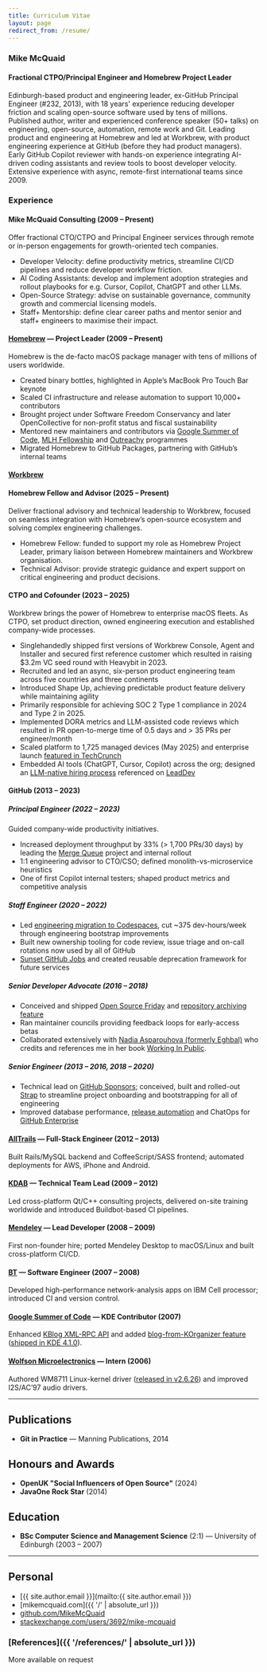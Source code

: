 ```yaml
---
title: Curriculum Vitae
layout: page
redirect_from: /resume/
---
```

### Mike McQuaid

#### Fractional CTPO/Principal Engineer and Homebrew Project Leader

Edinburgh-based product and engineering leader, ex-GitHub Principal Engineer (#232, 2013), with 18 years' experience reducing developer friction and scaling open-source software used by tens of millions.
Published author, writer and experienced conference speaker (50+ talks) on engineering, open-source, automation, remote work and Git.
Leading product and engineering at Homebrew and led at Workbrew, with product engineering experience at GitHub (before they had product managers).
Early GitHub Copilot reviewer with hands-on experience integrating AI-driven coding assistants and review tools to boost developer velocity.
Extensive experience with async, remote-first international teams since 2009.

### Experience

#### Mike McQuaid Consulting (2009 – Present)

Offer fractional CTO/CTPO and Principal Engineer services through remote or in-person engagements for growth-oriented tech companies.

* Developer Velocity: define productivity metrics, streamline CI/CD pipelines and reduce developer workflow friction.
* AI Coding Assistants: develop and implement adoption strategies and rollout playbooks for e.g. Cursor, Copilot, ChatGPT and other LLMs.
* Open-Source Strategy: advise on sustainable governance, community growth and commercial licensing models.
* Staff+ Mentorship: define clear career paths and mentor senior and staff+ engineers to maximise their impact.

#### [Homebrew](https://brew.sh) — Project Leader (2009 – Present)

Homebrew is the de-facto macOS package manager with tens of millions of users worldwide.

* Created binary bottles, highlighted in Apple’s MacBook Pro Touch Bar keynote
* Scaled CI infrastructure and release automation to support 10,000+ contributors
* Brought project under Software Freedom Conservancy and later OpenCollective for non-profit status and fiscal sustainability
* Mentored new maintainers and contributors via [Google Summer of Code](https://summerofcode.withgoogle.com), [MLH Fellowship](https://fellowship.mlh.io) and [Outreachy](https://www.outreachy.org) programmes
* Migrated Homebrew to GitHub Packages, partnering with GitHub’s internal teams

#### [Workbrew](https://workbrew.com)

#### Homebrew Fellow and Advisor (2025 – Present)

Deliver fractional advisory and technical leadership to Workbrew, focused on seamless integration with Homebrew’s open-source ecosystem and solving complex engineering challenges.

* Homebrew Fellow: funded to support my role as Homebrew Project Leader, primary liaison between Homebrew maintainers and Workbrew organisation.
* Technical Advisor: provide strategic guidance and expert support on critical engineering and product decisions.

#### CTPO and Cofounder (2023 – 2025)

Workbrew brings the power of Homebrew to enterprise macOS fleets.
As CTPO, set product direction, owned engineering execution and established company-wide processes.

* Singlehandedly shipped first versions of Workbrew Console, Agent and Installer and secured first reference customer which resulted in raising $3.2m VC seed round with Heavybit in 2023.
* Recruited and led an async, six-person product engineering team across five countries and three continents
* Introduced Shape Up, achieving predictable product feature delivery while maintaining agility
* Primarily responsible for achieving SOC 2 Type 1 compliance in 2024 and Type 2 in 2025.
* Implemented DORA metrics and LLM-assisted code reviews which resulted in PR open-to-merge time of 0.5 days and > 35 PRs per engineer/month
* Scaled platform to 1,725 managed devices (May 2025) and enterprise launch
  [featured in TechCrunch](https://techcrunch.com/2024/11/19/workbrew-makes-open-source-package-manager-homebrew-enterprise-friendly/)
* Embedded AI tools (ChatGPT, Cursor, Copilot) across the org; designed an
  [LLM-native hiring process](https://mikemcquaid.com/how-and-why-i-interview-engineers-for-workbrew/)
  referenced on
  [LeadDev](https://leaddev.com/hiring/ai-first-hiring-everywhere-not-slowing-down)

#### GitHub (2013 – 2023)

##### Principal Engineer (2022 – 2023)

Guided company-wide productivity initiatives.

* Increased deployment throughput by 33% (> 1,700 PRs/30 days) by leading the
  [Merge Queue](https://docs.github.com/en/repositories/configuring-branches-and-merges-in-your-repository/configuring-pull-request-merges/managing-a-merge-queue)
  project and internal rollout
* 1:1 engineering advisor to CTO/CSO; defined monolith-vs-microservice heuristics
* One of first Copilot internal testers; shaped product metrics and competitive analysis

##### Staff Engineer (2020 – 2022)

* Led [engineering migration to Codespaces](https://github.blog/2021-08-11-githubs-engineering-team-moved-codespaces/),
  cut ~375 dev-hours/week through engineering bootstrap improvements
* Built new ownership tooling for code review, issue triage and on-call rotations now used by all of GitHub
* [Sunset GitHub Jobs](https://github.blog/changelog/2021-04-19-deprecation-notice-github-jobs-site/)
  and created reusable deprecation framework for future services

##### Senior Developer Advocate (2016 – 2018)

* Conceived and shipped [Open Source Friday](https://opensourcefriday.com/) and
  [repository archiving feature](https://github.blog/2017-11-08-archiving-repositories/)
* Ran maintainer councils providing feedback loops for early-access betas
* Collaborated extensively with [Nadia Asparouhova (formerly Eghbal)](https://nadia.xyz)
  who credits and references me in her book [Working In Public](https://www.amazon.co.uk/dp/0578675862/).

##### Senior Engineer (2013 – 2016, 2018 – 2020)

* Technical lead on [GitHub Sponsors](https://github.com/sponsors/);
  conceived, built and rolled-out [Strap](https://github.com/MikeMcQuaid/strap)
  to streamline project onboarding and bootstrapping for all of engineering
* Improved database performance, [release automation](https://github.blog/2015-10-06-runnable-documentation/)
  and ChatOps for [GitHub Enterprise](https://github.com/enterprise)

#### [AllTrails](https://www.alltrails.com) — Full-Stack Engineer (2012 – 2013)

Built Rails/MySQL backend and CoffeeScript/SASS frontend; automated deployments for AWS, iPhone and Android.

#### [KDAB](https://kdab.com/) — Technical Team Lead (2009 – 2012)

Led cross-platform Qt/C++ consulting projects, delivered on-site training worldwide and introduced Buildbot-based CI pipelines.

#### [Mendeley](https://www.mendeley.com/) — Lead Developer (2008 – 2009)

First non-founder hire; ported Mendeley Desktop to macOS/Linux and built cross-platform CI/CD.

#### [BT](https://www.bt.com/) — Software Engineer (2007 – 2008)

Developed high-performance network-analysis apps on IBM Cell processor; introduced CI and version control.

#### [Google Summer of Code](https://summerofcode.withgoogle.com) — KDE Contributor (2007)

Enhanced [KBlog XML-RPC API](https://web.archive.org/web/20190303012538/https://api.kde.org/4.12-api/kdepimlibs-apidocs/kblog/html/index.html)
and added [blog-from-KOrganizer feature](https://mikemcquaid.com/2008/09/27/kde-blog-from-korganizer-howto/)
([shipped in KDE 4.1.0](https://kde.org/announcements/4/4.1.0/)).

#### [Wolfson Microelectronics](https://en.wikipedia.org/wiki/Wolfson_Microelectronics) — Intern (2006)

Authored WM8711 Linux-kernel driver ([released in v2.6.26](https://github.com/torvalds/linux/commit/bd6d417743d941c3e5eabb21abbcac9737f11061)) and improved I2S/AC’97 audio drivers.

---

## Publications

* **Git in Practice** — Manning Publications, 2014

## Honours and Awards

* **OpenUK "Social Influencers of Open Source"** (2024)
* **JavaOne Rock Star** (2014)

## Education

* **BSc Computer Science and Management Science** (2:1) — University of Edinburgh (2003 – 2007)

---

## Personal

* [{{ site.author.email }}](mailto:{{ site.author.email }})
* [mikemcquaid.com]({{ '/' | absolute_url }})
* [github.com/MikeMcQuaid](https://github.com/MikeMcQuaid)
* [stackexchange.com/users/3692/mike-mcquaid](https://stackexchange.com/users/3692/mike-mcquaid)

### [References]({{ '/references/' | absolute_url }})

More available on request

